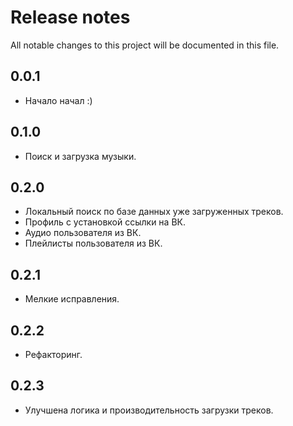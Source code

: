 # Release notes

All notable changes to this project will be documented in this file.

## 0.0.1

- Начало начал :)

## 0.1.0

- Поиск и загрузка музыки.

## 0.2.0

- Локальный поиск по базе данных уже загруженных треков.
- Профиль с установкой ссылки на ВК.
- Аудио пользователя из ВК.
- Плейлисты пользователя из ВК.

## 0.2.1

- Мелкие исправления.

## 0.2.2

- Рефакторинг.

## 0.2.3

- Улучшена логика и производительность загрузки треков.